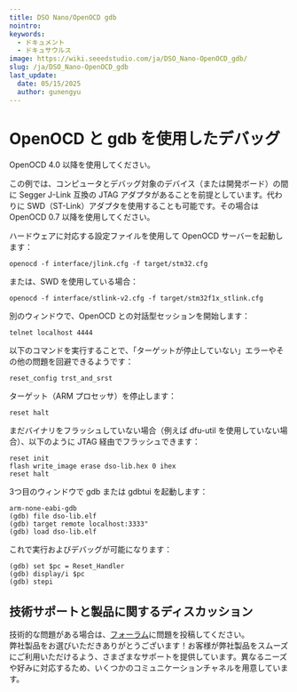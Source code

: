 ```yaml
---
title: DSO Nano/OpenOCD gdb
nointro:
keywords:
  - ドキュメント
  - ドキュサウルス
image: https://wiki.seeedstudio.com/ja/DSO_Nano-OpenOCD_gdb/
slug: /ja/DSO_Nano-OpenOCD_gdb
last_update:
  date: 05/15/2025
  author: gunengyu
---
```



# OpenOCD と gdb を使用したデバッグ

OpenOCD 4.0 以降を使用してください。

この例では、コンピュータとデバッグ対象のデバイス（または開発ボード）の間に Segger J-Link 互換の JTAG アダプタがあることを前提としています。代わりに SWD（ST-Link）アダプタを使用することも可能です。その場合は OpenOCD 0.7 以降を使用してください。

ハードウェアに対応する設定ファイルを使用して OpenOCD サーバーを起動します：
```
openocd -f interface/jlink.cfg -f target/stm32.cfg
```

または、SWD を使用している場合：
```
openocd -f interface/stlink-v2.cfg -f target/stm32f1x_stlink.cfg
```

別のウィンドウで、OpenOCD との対話型セッションを開始します：
```
telnet localhost 4444
```

以下のコマンドを実行することで、「ターゲットが停止していない」エラーやその他の問題を回避できるようです：
```
reset_config trst_and_srst
```

ターゲット（ARM プロセッサ）を停止します：
```
reset halt
```

まだバイナリをフラッシュしていない場合（例えば dfu-util を使用していない場合）、以下のように JTAG 経由でフラッシュできます：
```
reset init
flash write_image erase dso-lib.hex 0 ihex
reset halt
```

3つ目のウィンドウで gdb または gdbtui を起動します：
```
arm-none-eabi-gdb
(gdb) file dso-lib.elf
(gdb) target remote localhost:3333"
(gdb) load dso-lib.elf
```

これで実行およびデバッグが可能になります：
```
(gdb) set $pc = Reset_Handler
(gdb) display/i $pc
(gdb) stepi
```

## 技術サポートと製品に関するディスカッション
技術的な問題がある場合は、[フォーラム](http://forum.seeedstudio.com/)に問題を投稿してください。  
弊社製品をお選びいただきありがとうございます！お客様が弊社製品をスムーズにご利用いただけるよう、さまざまなサポートを提供しています。異なるニーズや好みに対応するため、いくつかのコミュニケーションチャネルを用意しています。

<div class="button_tech_support_container">
<a href="https://forum.seeedstudio.com/" class="button_forum"></a> 
<a href="https://www.seeedstudio.com/contacts" class="button_email"></a>
</div>

<div class="button_tech_support_container">
<a href="https://discord.gg/eWkprNDMU7" class="button_discord"></a> 
<a href="https://github.com/Seeed-Studio/wiki-documents/discussions/69" class="button_discussion"></a>
</div>